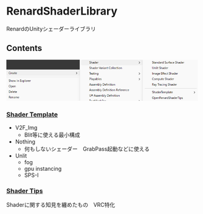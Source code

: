 # RenardShaderLibrary

RenardのUnityシェーダーライブラリ

## Contents

![](https://github.com/Forenard/RenardShaderLibrary/blob/main/Docs/Cap1.png)

### [Shader Template](https://github.com/Forenard/RenardShaderLibrary/tree/main/Editor/Template)

- V2F_Img
  - Blit等に使える最小構成
- Nothing
  - 何もしないシェーダー　GrabPass起動などに使える
- Unlit
  - fog
  - gpu instancing
  - SPS-I

### [Shader Tips](https://github.com/Forenard/RenardShaderLibrary/blob/main/Docs/README.md)

Shaderに関する知見を纏めたもの　VRC特化